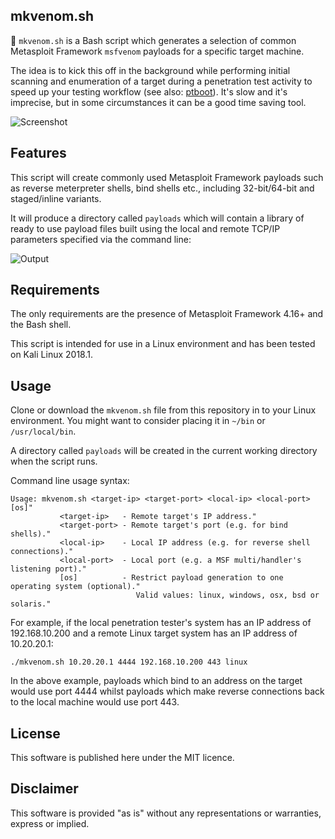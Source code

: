 ## mkvenom.sh

:snake: `mkvenom.sh` is a Bash script which generates a selection of common Metasploit Framework `msfvenom` payloads for a specific target machine.

The idea is to kick this off in the background while performing initial scanning and enumeration of a target during a penetration test activity to speed up your testing workflow (see also: [ptboot](https://github.com/phraxoid/ptboot)). It's slow and it's imprecise, but in some circumstances it can be a good time saving tool.

![Screenshot](https://user-images.githubusercontent.com/29228695/36505369-2e74c050-174b-11e8-9d85-0f229dbf6e96.PNG)

## Features

This script will create commonly used Metasploit Framework payloads such as reverse meterpreter shells, bind shells etc., including 32-bit/64-bit and staged/inline variants.

It will produce a directory called `payloads` which will contain a library of ready to use payload files built using the local and remote TCP/IP parameters specified via the command line:

![Output](https://user-images.githubusercontent.com/29228695/36505371-2f76c39a-174b-11e8-88ab-4737e413091e.PNG)

## Requirements

The only requirements are the presence of Metasploit Framework 4.16+ and the Bash shell.

This script is intended for use in a Linux environment and has been tested on Kali Linux 2018.1. 

## Usage

Clone or download the `mkvenom.sh` file from this repository in to your Linux environment. You might want to consider placing it in `~/bin` or `/usr/local/bin`.

A directory called `payloads` will be created in the current working directory when the script runs.

Command line usage syntax:

```
Usage: mkvenom.sh <target-ip> <target-port> <local-ip> <local-port> [os]"
           <target-ip>   - Remote target's IP address."
           <target-port> - Remote target's port (e.g. for bind shells)."
           <local-ip>    - Local IP address (e.g. for reverse shell connections)."
           <local-port>  - Local port (e.g. a MSF multi/handler's listening port)."
           [os]          - Restrict payload generation to one operating system (optional)."
                            Valid values: linux, windows, osx, bsd or solaris."
```

For example, if the local penetration tester's system has an IP address of 192.168.10.200 and a remote Linux target system has an IP address of 10.20.20.1:

`./mkvenom.sh 10.20.20.1 4444 192.168.10.200 443 linux`

In the above example, payloads which bind to an address on the target would use port 4444 whilst payloads which make reverse connections back to the local machine would use port 443.

## License

This software is published here under the MIT licence.

## Disclaimer

This software is provided "as is" without any representations or warranties, express or implied.
